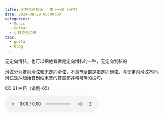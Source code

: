 ```yaml
---
title: 小林克己初级 - 第十一章（滑弦）
date: 2024-08-28 00:00:00
categories:
  - Music
  - Guitar
  - 小林克己初级
tags:
  - guitar
  - blog
---
```


无定向滑弦，也可以把他看做是定向滑弦的一种，无定向划弦的

滑弦分为定向滑弦和无定向滑弦，本章节全部是指定向划弦。与无定向滑弦不同，滑弦是从起始音到结束音的音高都非常明确的技巧。

<!-- more -->

CD 61 曲目（谱例-65）

<audio controls src="/guitar-lin/cd-061.mp3" />

CD 62 曲目（谱例-66）

<audio controls src="/guitar-lin/cd-062.mp3" />

CD 63 曲目（谱例-67）

<audio controls src="/guitar-lin/cd-063.mp3" />

CD 64 曲目（谱例-68）

<audio controls src="/guitar-lin/cd-064.mp3" />

CD 66 曲目（谱例-70）

<audio controls src="/guitar-lin/cd-066.mp3" />

CD 68 曲目（无定向滑弦）

<audio controls src="/guitar-lin/cd-068.mp3" />

